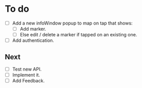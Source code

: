 # To do
- [ ] Add a new infoWindow popup to map on tap that shows:
  - [ ] Add marker.
  - [ ] Else edit / delete a marker if tapped on an existing one.
- [ ] Add authentication.

## Next
- [ ] Test new API.
- [ ] Implement it.
- [ ] Add Feedback.

